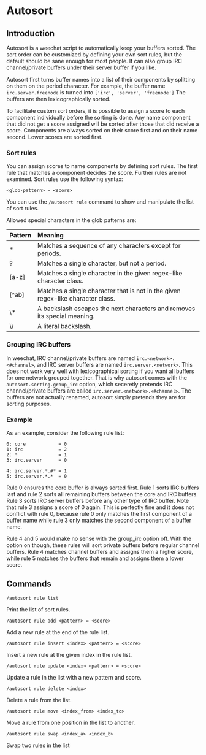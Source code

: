 # Autosort

## Introduction
Autosort is a weechat script to automatically keep your buffers sorted.
The sort order can be customized by defining your own sort rules,
but the default should be sane enough for most people.
It can also group IRC channel/private buffers under their server buffer if you like.

Autosort first turns buffer names into a list of their components by splitting on them on the period character.
For example, the buffer name `irc.server.freenode` is turned into `['irc', 'server', 'freenode']`
The buffers are then lexicographically sorted.

To facilitate custom sort orders, it is possible to assign a score to each component individually before the sorting is done.
Any name component that did not get a score assigned will be sorted after those that did receive a score.
Components are always sorted on their score first and on their name second.
Lower scores are sorted first.

### Sort rules
You can assign scores to name components by defining sort rules.
The first rule that matches a component decides the score.
Further rules are not examined.
Sort rules use the following syntax:
```
<glob-pattern> = <score>
```
You can use the `/autosort rule` command to show and manipulate the list of sort rules.


Allowed special characters in the glob patterns are:

Pattern | Meaning
--------|:-------
*       | Matches a sequence of any characters except for periods.
?       | Matches a single character, but not a period.
[a-z]   | Matches a single character in the given regex-like character class.
[^ab]   | Matches a single character that is not in the given regex-like character class.
\\*     | A backslash escapes the next characters and removes its special meaning.
\\\\    | A literal backslash.


### Grouping IRC buffers
In weechat, IRC channel/private buffers are named `irc.<network>.<#channel>`,
and IRC server buffers are named `irc.server.<network>`.
This does not work very well with lexicographical sorting if you want all buffers for one network grouped together.
That is why autosort comes with the `autosort.sorting.group_irc` option,
which seceretly pretends IRC channel/private buffers are called `irc.server.<network>.<#channel>`.
The buffers are not actually renamed, autosort simply pretends they are for sorting purposes.


### Example
As an example, consider the following rule list:
```
0: core            = 0
1: irc             = 2
2: *               = 1
3: irc.server      = 0

4: irc.server.*.#* = 1
5: irc.server.*.*  = 0
```

Rule 0 ensures the core buffer is always sorted first.
Rule 1 sorts IRC buffers last and rule 2 sorts all remaining buffers between the core and IRC buffers.
Rule 3 sorts IRC server buffers before any other type of IRC buffer.
Note that rule 3 assigns a score of 0 again.
This is perfectly fine and it does not conflict with rule 0,
because rule 0 only matches the first component of a buffer name
while rule 3 only matches the second component of a buffer name.

Rule 4 and 5 would make no sense with the group_irc option off.
With the option on though, these rules will sort private buffers before regular channel buffers.
Rule 4 matches channel buffers and assigns them a higher score,
while rule 5 matches the buffers that remain and assigns them a lower score.

## Commands
```
/autosort rule list
```
Print the list of sort rules.

```
/autosort rule add <pattern> = <score>
```
Add a new rule at the end of the rule list.

```
/autosort rule insert <index> <pattern> = <score>
```
Insert a new rule at the given index in the rule list.

```
/autosort rule update <index> <pattern> = <score>
```
Update a rule in the list with a new pattern and score.

```
/autosort rule delete <index>
```
Delete a rule from the list.

```
/autosort rule move <index_from> <index_to>
```
Move a rule from one position in the list to another.

```
/autosort rule swap <index_a> <index_b>
```
Swap two rules in the list
